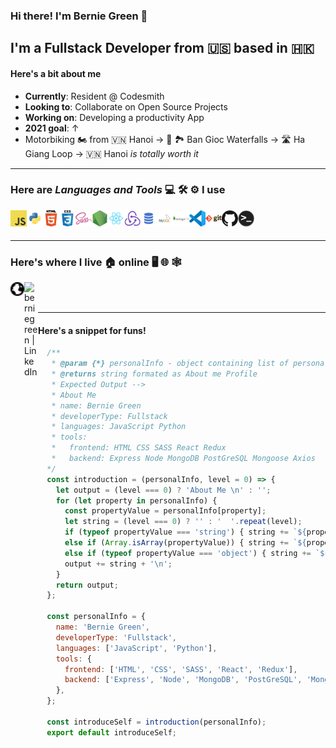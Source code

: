 ### Hi there! I'm Bernie Green 👋

## I'm a Fullstack Developer from 🇺🇸 based in 🇭🇰 

#### Here's a bit about me
- **Currently**: Resident @ Codesmith
- **Looking to**: Collaborate on Open Source Projects
- **Working on**: Developing a productivity App
- **2021 goal**: &uarr;
- Motorbiking 🏍️ from 🇻🇳 Hanoi &rarr; 🌊 🏞️ Ban Gioc Waterfalls &rarr; 🛣️ Ha Giang Loop &rarr; 🇻🇳 Hanoi *is totally worth it* 

---

### Here are _Languages and Tools_ 💻 🛠️ ⚙️ I use
<img align="left" alt="JavaScript" width="26px" src="https://raw.githubusercontent.com/github/explore/80688e429a7d4ef2fca1e82350fe8e3517d3494d/topics/javascript/javascript.png" />
<img align="left" alt="Python" width="26px" src="https://raw.githubusercontent.com/github/explore/80688e429a7d4ef2fca1e82350fe8e3517d3494d/topics/python/python.png" />
<img align="left" alt="HTML5" width="26px" src="https://raw.githubusercontent.com/github/explore/80688e429a7d4ef2fca1e82350fe8e3517d3494d/topics/html/html.png" />
<img align="left" alt="CSS3" width="26px" src="https://raw.githubusercontent.com/github/explore/80688e429a7d4ef2fca1e82350fe8e3517d3494d/topics/css/css.png" />
<img align="left" alt="Sass" width="26px" src="https://raw.githubusercontent.com/github/explore/80688e429a7d4ef2fca1e82350fe8e3517d3494d/topics/sass/sass.png" />
<img align="left" alt="Node.js" width="26px" src="https://raw.githubusercontent.com/github/explore/80688e429a7d4ef2fca1e82350fe8e3517d3494d/topics/nodejs/nodejs.png" />
<img align="left" alt="React" width="26px" src="https://raw.githubusercontent.com/github/explore/80688e429a7d4ef2fca1e82350fe8e3517d3494d/topics/react/react.png" />
<img align="left" alt="Redux" width="26px" src="https://raw.githubusercontent.com/github/explore/80688e429a7d4ef2fca1e82350fe8e3517d3494d/topics/redux/redux.png" />
<img align="left" alt="SQL" width="26px" src="https://raw.githubusercontent.com/github/explore/80688e429a7d4ef2fca1e82350fe8e3517d3494d/topics/sql/sql.png" />
<img align="left" alt="MySQL" width="26px" src="https://raw.githubusercontent.com/github/explore/80688e429a7d4ef2fca1e82350fe8e3517d3494d/topics/mysql/mysql.png" />
<img align="left" alt="MongoDB" width="26px" src="https://raw.githubusercontent.com/github/explore/80688e429a7d4ef2fca1e82350fe8e3517d3494d/topics/mongodb/mongodb.png" />
<img align="left" alt="Visual Studio Code" width="26px" src="https://raw.githubusercontent.com/github/explore/80688e429a7d4ef2fca1e82350fe8e3517d3494d/topics/visual-studio-code/visual-studio-code.png" />
<img align="left" alt="Git" width="26px" src="https://raw.githubusercontent.com/github/explore/80688e429a7d4ef2fca1e82350fe8e3517d3494d/topics/git/git.png" />
<img align="left" alt="GitHub" width="26px" src="https://raw.githubusercontent.com/github/explore/78df643247d429f6cc873026c0622819ad797942/topics/github/github.png" />
<img align="left" alt="Terminal" width="26px" src="https://raw.githubusercontent.com/github/explore/80688e429a7d4ef2fca1e82350fe8e3517d3494d/topics/terminal/terminal.png" />

<br />
<br />

---

### Here's where I live 🏠 online  🖥️ 🌐 🕸️ 
[<img align="left" alt="berniegreen" width="22px" src="https://raw.githubusercontent.com/iconic/open-iconic/master/svg/globe.svg" />][website]
[<img align="left" alt="berniegreen | LinkedIn" width="22px" src="https://cdn.jsdelivr.net/npm/simple-icons@v3/icons/linkedin.svg" />][linkedin]

<!-- 
[<img align="left" alt="berniegreen | YouTube" width="22px" src="https://cdn.jsdelivr.net/npm/simple-icons@v3/icons/youtube.svg" />][youtube]
[<img align="left" alt="berniegreen | Twitter" width="22px" src="https://cdn.jsdelivr.net/npm/simple-icons@v3/icons/twitter.svg" />][twitter]
[<img align="left" alt="berniegreen | Instagram" width="22px" src="https://cdn.jsdelivr.net/npm/simple-icons@v3/icons/instagram.svg" />][instagram]
 -->


<br />
<br />

---

#### Here's a snippet for funs!

```javascript
  /**
   * @param {*} personalInfo - object containing list of personal properities
   * @returns string formated as About me Profile
   * Expected Output --> 
   * About Me
   * name: Bernie Green
   * developerType: Fullstack
   * languages: JavaScript Python
   * tools:
   *   frontend: HTML CSS SASS React Redux 
   *   backend: Express Node MongoDB PostGreSQL Mongoose Axios 
  */
  const introduction = (personalInfo, level = 0) => {
    let output = (level === 0) ? 'About Me \n' : '';
    for (let property in personalInfo) {
      const propertyValue = personalInfo[property];
      let string = (level === 0) ? '' : '  '.repeat(level);
      if (typeof propertyValue === 'string') { string += `${property}: ${propertyValue}`; }
      else if (Array.isArray(propertyValue)) { string += `${property}: ${propertyValue.join(' ')}`; }
      else if (typeof propertyValue === 'object') { string += `${property}: \n${introduction(propertyValue, level += 1)}` }
      output += string + '\n';
    }
    return output;
  };

  const personalInfo = { 
    name: 'Bernie Green',
    developerType: 'Fullstack',
    languages: ['JavaScript', 'Python'],
    tools: {
      frontend: ['HTML', 'CSS', 'SASS', 'React', 'Redux'],
      backend: ['Express', 'Node', 'MongoDB', 'PostGreSQL', 'Mongoose', 'Axios']
    },
  };

  const introduceSelf = introduction(personalInfo);
  export default introduceSelf;
```


[website]: http://www.berniegreen.com/ 
[linkedin]: https://www.linkedin.com/in/bernardjosephgreen/
<!-- 
[twitter]: 
[instagram]: 
[youtube]: 
 -->
